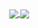 


<a href="https://github.com/WictorDalbsoco/WictorDalbosco">
  <img align="center" src="https://github-readme-stats.vercel.app/api?username=WictorDalbosco&count_private=true&show_icons=true&theme=tokyonight&hide=issues,stars)](https://github.com/WictorDalbosco/github-readme-stats" />
</a>

<a href="https://github.com/anuraghazra/convoychat">
  <img align="center" src="https://github-readme-stats.vercel.app/api/top-langs/?username=WictorDalbosco&langs_count=5&theme=tokyonight&layout=compact&)](https://github.com/WictorDalbosco/github-readme-stats" />
</a>
